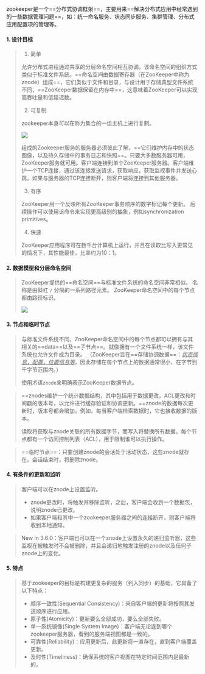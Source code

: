 zookeeper是一个==分布式协调框架==，主要用来==解决分布式应用中经常遇到的一些数据管理问题==，如：统一命名服务、状态同步服务、集群管理、分布式应用配置项的管理等。

#### 1. 设计目标

>1. 简单
>
>   允许分布式进程通过共享的分层命名空间相互协调，该命名空间的组织方式类似于标准文件系统。==命名空间由数据寄存器（在ZooKeeper中称为znode）组成==，它们类似于文件和目录，与设计用于存储典型文件系统不同，==ZooKeeper数据保留在内存中==，这意味着ZooKeeper可以实现高吞吐量和低延迟数。
>
>2. 可复制
>
>   zookeeper本身可以在称为集合的一组主机上进行复制。
>
>   <img src="https://tva1.sinaimg.cn/large/0081Kckwgy1gmbr7zxhbyj30go055dg0.jpg" style="zoom:100%">
>
>   组成的Zookeeper服务的服务器必须彼此了解。==它们维护内存中的状态图像，以及持久存储中的事务日志和快照==。只要大多数服务器可用，ZooKeeper服务就可用。客户端连接到单个ZooKeeper服务器。客户端维护一个TCP连接，通过该连接发送请求，获取响应，获取监视事件并发送心跳。如果与服务器的TCP连接断开，则客户端将连接到其他服务器。
>
>3. 有序
>
>   ZooKeeper用一个反映所有ZooKeeper事务顺序的数字标记每个更新。 后续操作可以使用该命令来实现更高级别的抽象，例如synchronization primitives。
>
>4. 快速
>
>   ZooKeeper应用程序可在数千台计算机上运行，并且在读取比写入更常见的情况下，其性能最佳，比率约为10：1。

#### 2. 数据模型和分层命名空间

>ZooKeeper提供的==命名空间==与标准文件系统的命名空间非常相似。 名称是由斜杠 `/` 分隔的一系列路径元素。 ZooKeeper命名空间中的每个节点都由路径标识。
>
><img src="https://tva1.sinaimg.cn/large/0081Kckwgy1gmbqvwohotj30ca071weg.jpg" style="zoom:100%">

#### 3. 节点和临时节点

>与标准文件系统不同，ZooKeeper命名空间中的每个节点都可以拥有与其相关的==data==以及==子节点==。就像拥有一个文件系统一样，该文件系统也允许文件成为目录。 （ZooKeeper旨在==存储协调数据==：*<u>状态信息，配置，位置信息等</u>*，因此存储在每个节点上的数据通常很小，在字节到千字节范围内。）
>
>使用术语`znode`来明确表示ZooKeeper数据节点。

>==znodes维护一个统计数据结构，其中包括用于数据更改，ACL更改和时间戳的版本号，以允许进行缓存验证和协调更新。==znode的数据每次更新时，版本号都会增加。例如，每当客户端检索数据时，它也接收数据的版本。
>
>读取将获取与znode关联的所有数据字节，而写入将替换所有数据。每个节点都有一个访问控制列表（ACL），用于限制谁可以执行操作。

>==临时节点==：只要创建znode的会话处于活动状态，这些znode就存在。会话结束时，将删除znode。

#### 4. 有条件的更新和监听

>客户端可以在znode上设置监听。
>
>- znode更改时，将触发并移除监听，之后，客户端会收到一个数据包，说明znode已更改。
>- 如果客户端和其中一个zookeeper服务器之间的连接断开，则客户端将收到本地通知。

>New in 3.6.0：客户端也可以在一个znode上设置永久的递归监听器，这些监视在被触发时不会被删除，并且会递归地触发注册的znode以及任何子znode上的变化。

#### 5. 特点

>基于zookeeper的目标是构建更复杂的服务（列入同步）的基础，它具备了以下特点：
>
>- 顺序一致性(Sequential Consistency)：来自客户端的更新将按照其发送顺序进行应用。
>- 原子性(Atomicity)：更新要么全部成功，要么全部失败。
>- 单一系统镜像(Single System Image)：客户端无论连到哪个zookeeper服务器，看到的服务端视图都是一致的。
>- 可靠性(Reliability)：应用更新后，此更新将一直存在，直到客户端覆盖更新。
>- 及时性(Timeliness)：确保系统的客户视图在特定时间范围内是最新的。



